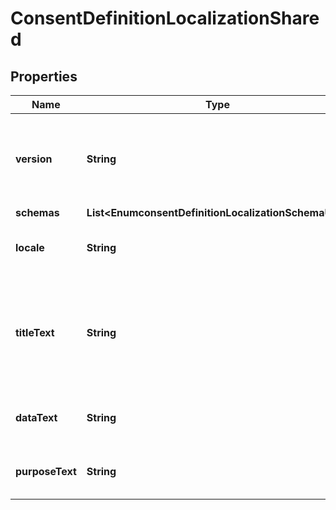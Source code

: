 

# ConsentDefinitionLocalizationShared


## Properties

| Name | Type | Description | Notes |
|------------ | ------------- | ------------- | -------------|
|**version** | **String** | The version of this Consent Definition Localization, using the format MAJOR.MINOR. |  |
|**schemas** | **List&lt;EnumconsentDefinitionLocalizationSchemaUrn&gt;** |  |  [optional] |
|**locale** | **String** | The locale of this Consent Definition Localization. |  |
|**titleText** | **String** | Localized text that may be used to provide a title or summary for a consent request or a granted consent. |  [optional] |
|**dataText** | **String** | Localized text describing the data to be shared. |  |
|**purposeText** | **String** | Localized text describing how the data is to be used. |  |



